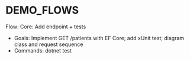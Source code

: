 # DEMO_FLOWS

Flow: Core: Add endpoint + tests
- Goals: Implement GET /patients with EF Core; add xUnit test; diagram class and request sequence
- Commands: dotnet test
